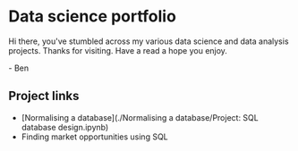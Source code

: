 # Data science portfolio
Hi there, you've stumbled across my various data science and data analysis projects. Thanks for visiting. Have a read a hope you enjoy.

\- Ben

## Project links
* [Normalising a database](./Normalising a database/Project: SQL database design.ipynb)
* Finding market opportunities using SQL

